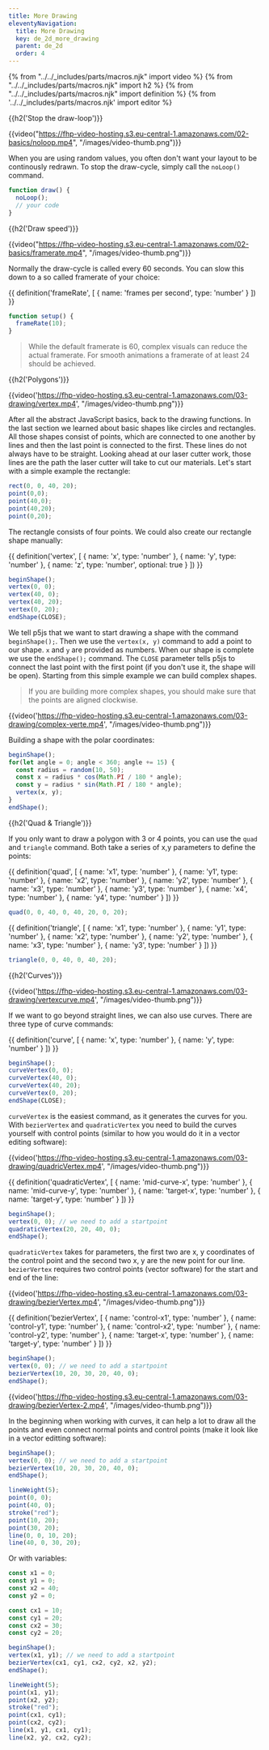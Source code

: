 ```yaml
---
title: More Drawing
eleventyNavigation:
  title: More Drawing
  key: de_2d_more_drawing
  parent: de_2d
  order: 4
---
```


{% from "../../_includes/parts/macros.njk" import video %}
{% from "../../_includes/parts/macros.njk" import h2 %}
{% from "../../_includes/parts/macros.njk" import definition %}
{% from '../../_includes/parts/macros.njk' import editor %}

{{h2('Stop the draw-loop')}}

{{video("https://fhp-video-hosting.s3.eu-central-1.amazonaws.com/02-basics/noloop.mp4", "/images/video-thumb.png")}}

When you are using random values, you often don't want your layout to be continously redrawn. To stop the draw-cycle, simply call the `noLoop()` command.

```js
function draw() {
  noLoop();
  // your code
}
```

{{h2('Draw speed')}}

{{video("https://fhp-video-hosting.s3.eu-central-1.amazonaws.com/02-basics/framerate.mp4", "/images/video-thumb.png")}}

Normally the draw-cycle is called every 60 seconds. You can slow this down to a so called framerate of your choice:

{{ definition('frameRate', [
  { name: 'frames per second', type: 'number' }
]) }}
```js
function setup() {
  frameRate(10);
}
```

> While the default framerate is 60, complex visuals can reduce the actual framerate. For smooth animations a framerate of at least 24 should be achieved.

{{h2('Polygons')}}

{{video('https://fhp-video-hosting.s3.eu-central-1.amazonaws.com/03-drawing/vertex.mp4', "/images/video-thumb.png")}}

After all the abstract JavaScript basics, back to the drawing functions. In the last section we learned about basic shapes like circles and rectangles. All those shapes consist of points, which are connected to one another by lines and then the last point is connected to the first. These lines do not always have to be straight. Looking ahead at our laser cutter work, those lines are the path the laser cutter will take to cut our materials. Let's start with a simple example the rectangle:

```js
rect(0, 0, 40, 20);
point(0,0);
point(40,0);
point(40,20);
point(0,20);
```

The rectangle consists of four points. We could also create our rectangle shape manually:

{{ definition('vertex', [
  { name: 'x', type: 'number' },
  { name: 'y', type: 'number' },
  { name: 'z', type: 'number', optional: true }
]) }}
```js
beginShape();
vertex(0, 0);
vertex(40, 0);
vertex(40, 20);
vertex(0, 20);
endShape(CLOSE);
```

We tell p5js that we want to start drawing a shape with the command `beginShape();`. Then we use the `vertex(x, y)` command to add a point to our shape. `x` and `y` are provided as numbers. When our shape is complete we use the `endShape();` command. The `CLOSE` parameter tells p5js to connect the last point with the first point (if you don't use it, the shape will be open). Starting from this simple example we can build complex shapes.

> If you are building more complex shapes, you should make sure that the points are aligned clockwise.

{{video('https://fhp-video-hosting.s3.eu-central-1.amazonaws.com/03-drawing/complex-verte.mp4', "/images/video-thumb.png")}}

Building a shape with the polar coordinates:

```js
beginShape();
for(let angle = 0; angle < 360; angle += 15) {
  const radius = random(10, 50);
  const x = radius * cos(Math.PI / 180 * angle);
  const y = radius * sin(Math.PI / 180 * angle);
  vertex(x, y);
}
endShape();
```

{{h2('Quad & Triangle')}}

If you only want to draw a polygon with 3 or 4 points, you can use the `quad` and `triangle` command. Both take a series of x,y parameters to define the points:

{{ definition('quad', [
  { name: 'x1', type: 'number' },
  { name: 'y1', type: 'number' },
  { name: 'x2', type: 'number' },
  { name: 'y2', type: 'number' },
  { name: 'x3', type: 'number' },
  { name: 'y3', type: 'number' },
  { name: 'x4', type: 'number' },
  { name: 'y4', type: 'number' }
]) }}
```js
quad(0, 0, 40, 0, 40, 20, 0, 20);
```

{{ definition('triangle', [
  { name: 'x1', type: 'number' },
  { name: 'y1', type: 'number' },
  { name: 'x2', type: 'number' },
  { name: 'y2', type: 'number' },
  { name: 'x3', type: 'number' },
  { name: 'y3', type: 'number' }
]) }}
```js
triangle(0, 0, 40, 0, 40, 20);
```

{{h2('Curves')}}

{{video('https://fhp-video-hosting.s3.eu-central-1.amazonaws.com/03-drawing/vertexcurve.mp4', "/images/video-thumb.png")}}

If we want to go beyond straight lines, we can also use curves. There are three type of curve commands:

{{ definition('curve', [
  { name: 'x', type: 'number' },
  { name: 'y', type: 'number' }
]) }}
```js
beginShape();
curveVertex(0, 0);
curveVertex(40, 0);
curveVertex(40, 20);
curveVertex(0, 20);
endShape(CLOSE);
```

`curveVertex` is the easiest command, as it generates the curves for you. With `bezierVertex` and `quadraticVertex` you need to build the curves yourself with control points (similar to how you would do it in a vector editing software):

{{video('https://fhp-video-hosting.s3.eu-central-1.amazonaws.com/03-drawing/quadricVertex.mp4', "/images/video-thumb.png")}}

{{ definition('quadraticVertex', [
  { name: 'mid-curve-x', type: 'number' },
  { name: 'mid-curve-y', type: 'number' },
  { name: 'target-x', type: 'number' },
  { name: 'target-y', type: 'number' }
]) }}
```js
beginShape();
vertex(0, 0); // we need to add a startpoint
quadraticVertex(20, 20, 40, 0);
endShape();
```

`quadraticVertex` takes for parameters, the first two are x, y coordinates of the control point and the second two x, y are the new point for our line. `bezierVertex` requires two control points (vector software) for the start and end of the line:

{{video('https://fhp-video-hosting.s3.eu-central-1.amazonaws.com/03-drawing/bezierVertex.mp4', "/images/video-thumb.png")}}

{{ definition('bezierVertex', [
  { name: 'control-x1', type: 'number' },
  { name: 'control-y1', type: 'number' },
  { name: 'control-x2', type: 'number' },
  { name: 'control-y2', type: 'number' },
  { name: 'target-x', type: 'number' },
  { name: 'target-y', type: 'number' }
]) }}
```js
beginShape();
vertex(0, 0); // we need to add a startpoint
bezierVertex(10, 20, 30, 20, 40, 0);
endShape();
```

{{video('https://fhp-video-hosting.s3.eu-central-1.amazonaws.com/03-drawing/bezierVertex-2.mp4', "/images/video-thumb.png")}}

In the beginning when working with curves, it can help a lot to draw all the points and even connect normal points and control points (make it look like in a vector editting software):

```js
beginShape();
vertex(0, 0); // we need to add a startpoint
bezierVertex(10, 20, 30, 20, 40, 0);
endShape();

lineWeight(5);
point(0, 0);
point(40, 0);
stroke("red");
point(10, 20);
point(30, 20);
line(0, 0, 10, 20);
line(40, 0, 30, 20);
```

Or with variables:

```js
const x1 = 0;
const y1 = 0;
const x2 = 40;
const y2 = 0;

const cx1 = 10;
const cy1 = 20;
const cx2 = 30;
const cy2 = 20;

beginShape();
vertex(x1, y1); // we need to add a startpoint
bezierVertex(cx1, cy1, cx2, cy2, x2, y2);
endShape();

lineWeight(5);
point(x1, y1);
point(x2, y2);
stroke("red");
point(cx1, cy1);
point(cx2, cy2);
line(x1, y1, cx1, cy1);
line(x2, y2, cx2, cy2);
```

